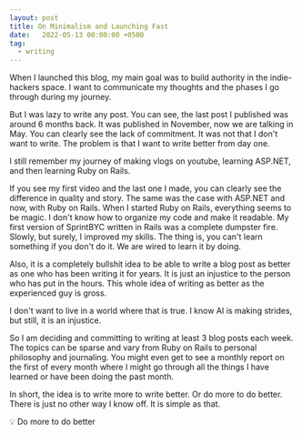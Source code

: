 ```yaml
---
layout: post
title: On Minimalism and Launching Fast
date:   2022-05-13 00:00:00 +0500
tag: 
  - writing
---
```


When I launched this blog, my main goal was to build authority in the indie-hackers space. I want to communicate my thoughts and the phases I go through during my journey.

But I was lazy to write any post. You can see, the last post I published was around 6 months back. It was published in November, now we are talking in May. You can clearly see the lack of commitment. It was not that I don't want to write. The problem is that I want to write better from day one.

I still remember my journey of making vlogs on youtube, learning ASP.NET, and then learning Ruby on Rails.

If you see my first video and the last one I made, you can clearly see the difference in quality and story. The same was the case with ASP.NET and now, with Ruby on Rails. When I started Ruby on Rails, everything seems to be magic. I don't know how to organize my code and make it readable. My first version of SprintBYC written in Rails was a complete dumpster fire. Slowly, but surely, I improved my skills. The thing is, you can't learn something if you don't do it. We are wired to learn it by doing.

Also, it is a completely bullshit idea to be able to write a blog post as better as one who has been writing it for years. It is just an injustice to the person who has put in the hours. This whole idea of writing as better as the experienced guy is gross.

I don't want to live in a world where that is true. I know AI is making strides, but still, it is an injustice.

So I am deciding and committing to writing at least 3 blog posts each week. The topics can be sparse and vary from Ruby on Rails to personal philosophy and journaling. You might even get to see a monthly report on the first of every month where I might go through all the things I have learned or have been doing the past month.

In short, the idea is to write more to write better. Or do more to do better. There is just no other way I know off. It is simple as that.

💡
Do more to do better